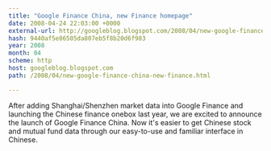 ```yaml
---
title: "Google Finance China, new Finance homepage"
date: 2008-04-24 22:03:00 +0000
external-url: http://googleblog.blogspot.com/2008/04/new-google-finance-china-new-finance.html
hash: 9440af5e86505da807eb5f8b20d6f983
year: 2008
month: 04
scheme: http
host: googleblog.blogspot.com
path: /2008/04/new-google-finance-china-new-finance.html

---
```


After adding Shanghai/Shenzhen market data into Google Finance and launching the Chinese finance onebox last year, we are excited to announce the launch of Google Finance China. Now it's easier to get Chinese stock and mutual fund data through our easy-to-use and familiar interface in Chinese.
